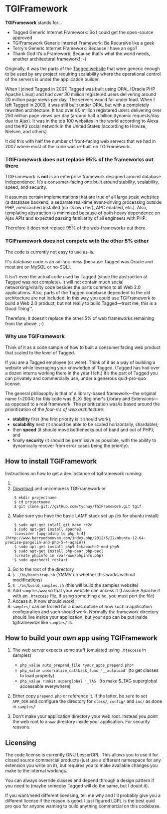 TGIFramework
============

**TGIFramework** stands for…

- Tagged Generic Internet Framework: So I could get the open-source approved
- TGIFramework Generic Internet Framework: Be Recursive like a geek
- Terry's Generic Internet Framework: Because I have an ego?
- Thank God It’s a Framework: Because that's what the world needs, another architectural framework! ;-)

Originally, it was the parts of the [Tagged website][tagged] that were generic
enough to be used by any project requiring scalability where the operational
control of the servers is under the application builder.

When I joined Tagged in 2007, Tagged was built using OPAL (Oracle PHP Apache
Linux) and had over 30 million registered users delivering around 20 million
page views per day.  The servers would fail under load. When I left Tagged in
2009, it was still built under OPAL but with a completely rewritten
architecture. It had over 80 million registered users delivering over 250
million page views per day (around half a billion dynamic requests/day due to
Ajax). It was in the top 100 websites in the world according to Alexa and
the #3 social network in the United States (according to Hitwise, Nielsen, and
others).

It did this with half the number of front-facing web servers that we had in
2007 where most of the code was re-built on TGIFramework.

### TGIFramework does not replace 95% of the frameworks out there ###

TGIFramework is **not** is an enterprise framework designed around database
independence. It’s a consumer-facing one built around stability, scalability,
speed, and security.

It assumes certain implementations that are true of all large scale websites
(a database backend, a separate real-time event-driving processing outside PHP,
memcached installed (on its own tier), APC enabled, etc.). Also, templating
abstraction is minimized because of both heavy dependence on Ajax APIs and
expected passing familiarity of all engineers with PHP.

Therefore it does not replace 95% of the web-frameworks out there.

### TGIFramework does not compete with the other 5% either ###

The code is currently not easy to use as-is.

It's database code is an ad-hoc mess (because Tagged was Oracle and most are on
MySQL or no-SQL).

It isn’t even the actual code used by Tagged (since the abstraction at Tagged
was not complete). It will not contain much social networking/virality code
besides the parts common to all Web 2.0 applications. Also, parts of the Tagged
codebase dependent to the old architecture are not included. In this way you
could use TGIFramework to build a Web 2.0 product, but not really to build
Tagged—trust me, this is a Good Thing™.

Therefore, it doesn’t replace the other 5% of web frameworks remaining from the
above. ;-)

### Why use TGIFramework ###

Think of it as a code sample of how to built a consumer facing web product that
scaled to the level of Tagged.

If you are a Tagged employee (or were). Think of it as a way of building a
website while leveraging your knowledge of Tagged. (Tagged has had over a dozen
interns working there in the year I left.) It’s the part of Tagged you can
privately and commercially use, under a generous quid-pro-quo license.

The general philosophy is that of a library-based framework—the original name
(~2004) for this code was BLX: Beginner's Library and Extensions—as opposed to
a real framework. The prioritization was/is based around the prioritization of
the *four-s's of web architecture*:

- **stability** first (the first priority is it should work);
- **scalability** next (it should be able to be scaled horizontally, shardable);
- then **speed** (it should move bottlenecks out of band and out of PHP); and
- finally **security** (it should be permissive as possible, with the ability
  to dynamically recover from error cases being the priority).

How to install TGIFramework
---------------------------

Instructions on how to get a dev instance of tgiframework running:

1. 
1. [Download][download tgif] and uncompress TGIFramework or

```shell
	$ mkdir projectname
	$ cd projectname
	$ git clone git://github.com/tychay/TGIFramework.git tgif
```

2. Make sure you have the basic LAMP stack set up (ex for ubuntu install)

```shell
	$ sudo apt-get intall git make re2c
	$ sudo apt-get install apache2  
	(consider [upgrading to php 5.4](http://www.barryodonovan.com/index.php/2012/5/22/ubuntu-12-04-precise-pangolin-and-php-5-4-again))
	$ sudo apt-get install php5 libapache2-mod-php5  
	$ sudo apt-get install php-pear php-pecl  
	(create phpinfo in /var/www/phpinfo.php)  
	$ sudo apachectl restart  
```

3. Go to the root of the directory
4. `$ ./bs/bootstrap.sh` (YMMV on whether this works without modifications)
5. `$ ./bs/build_samples.sh` (this will build the samples website)
6. Add `samples/www` so that your website can access it (I assume Apache if
   with an `.htaccess` file, if using something else, you must port the file)
7. Access it. It now should work!
8. `samples/` can be trolled for a basic outline of how such a application
   configuration and such should work. Normally the framework directory should
   live inside your application, but your app can be put inside tgiframewrok
   like `samples/` is.

How to build your own app using TGIFramework
--------------------------------------------

1. The web server expects some stuff (emulated using `.htaccess` in samples)

	- `php_value auto_prepend_file *your_apps_prepend.php*`
	- `php_value unserialize_callback_func '__autoload'` (to get classes to load properly)
	- `php_value runkit.superglobal '_TAG'` (to make $_TAG superglobal accessable everywhere)

2. Either copy `prepend.php` or reference it. If the latter, be sure to set
   `APP_DIR` and configure the directory for `class/`, `config/` and `inc/` as
   done in `samples/`
3. Don't make your application directory your web root. Instead you point the
   web root to a `www` directory inside your application. For security reasons.

Licensing
---------

The code license is currently GNU LesserGPL. This allows you to use it for
closed source commercial products (just use a different namespace for any
extension you write on it), but requires you to make available changes you make
to the internal workings.

You can always override classes and depend through a design pattern if you need
to (maybe someday Tagged will do the same, but I doubt it).

If you want/need different licensing, tell me why and I'll probably give you a different license if the reason is good. I just figured LGPL is the best quid pro quo for anyone wanting to build anything commercial on this codebase.

[tagged]: http://www.tagged.com/
[download tgif]: https://github.com/tychay/TGIFramework

